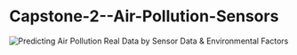 # Capstone-2--Air-Pollution-Sensors

![Predicting Air Pollution Real Data by Sensor Data & Environmental Factors ](/Users/mashtari/Desktop/Springboard/Capstone2/Capstone-2--Air-Pollution-Sensors/air-pollution-detector.jpg)
